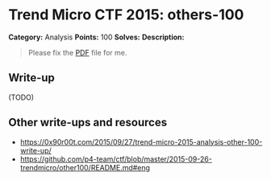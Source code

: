 # Trend Micro CTF 2015: others-100

**Category:** Analysis
**Points:** 100
**Solves:**
**Description:**

> Please fix the [PDF](fix_my_pdf.pdf) file for me.


## Write-up

(TODO)

## Other write-ups and resources

* <https://0x90r00t.com/2015/09/27/trend-micro-2015-analysis-other-100-write-up/>
* <https://github.com/p4-team/ctf/blob/master/2015-09-26-trendmicro/other100/README.md#eng>
